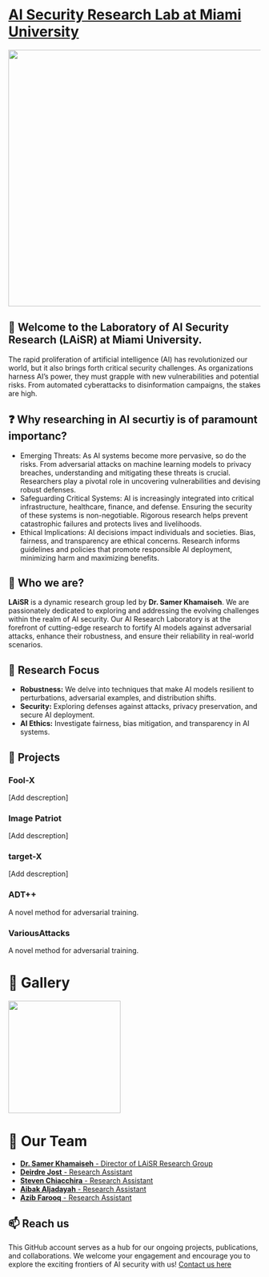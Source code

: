 # [AI Security Research Lab at Miami University](https://miamioh.edu/profiles/cec/samer-khamaiseh.html)
<p align="center">
  <img src="https://github.com/user-attachments/assets/02dae6e8-da7e-4c07-b5fe-4013d2d4dda6" width = 512 />
</p>

## 👋 **Welcome to the Laboratory of AI Security Research (LAiSR) at Miami University.**
The rapid proliferation of artificial intelligence (AI) has revolutionized our world, but it also brings forth critical security challenges. As organizations harness AI’s power, they must grapple with new vulnerabilities and potential risks. From automated cyberattacks to disinformation campaigns, the stakes are high.
## ❓ Why researching in **AI securtiy** is of paramount importanc?
- Emerging Threats: As AI systems become more pervasive, so do the risks. From adversarial attacks on machine learning models to privacy breaches, understanding and mitigating these threats is crucial. Researchers play a pivotal role in uncovering vulnerabilities and devising robust defenses.
- Safeguarding Critical Systems: AI is increasingly integrated into critical infrastructure, healthcare, finance, and defense. Ensuring the security of these systems is non-negotiable. Rigorous research helps prevent catastrophic failures and protects lives and livelihoods.
- Ethical Implications: AI decisions impact individuals and societies. Bias, fairness, and transparency are ethical concerns. Research informs guidelines and policies that promote responsible AI deployment, minimizing harm and maximizing benefits.

## 🎤 Who we are? 
**LAiSR** is a dynamic research group led by **Dr. Samer Khamaiseh**. We are passionately dedicated to exploring and addressing the evolving challenges within the realm of AI security. Our AI Research Laboratory is at the forefront of cutting-edge research to fortify AI models against adversarial attacks, enhance their robustness, and ensure their reliability in real-world scenarios.

## 🔎 Research Focus
- **Robustness:** We delve into techniques that make AI models resilient to perturbations, adversarial examples, and distribution shifts.
- **Security:** Exploring defenses against attacks, privacy preservation, and secure AI deployment.
- **AI Ethics:** Investigate fairness, bias mitigation, and transparency in AI systems.

## 🚀 Projects
### **Fool-X**
[Add descreption]
### **Image Patriot**
[Add descreption]
### **target-X**
[Add descreption]
### **ADT++**
A novel method for adversarial training.
### **VariousAttacks**
A novel method for adversarial training.

# 📸 Gallery
<p float="left">
  <img src="https://github.com/user-attachments/assets/4ba8d1d0-b732-4747-b661-1c281e240ff6" width="224" />
</p>

# 👥 Our Team
- [**Dr. Samer Khamaiseh** - Director of LAiSR Research Group](https://www.linkedin.com/in/samer-khamaiseh/)
- [**Deirdre Jost** - Research Assistant](https://www.linkedin.com/in/deirdre-jost-445822228/)
- [**Steven Chiacchira** - Research Assistant](https://www.linkedin.com/in/steven-chiacchira)
- [**Aibak Aljadayah** - Research Assistant](https://www.linkedin.com/in/aibak-aljadayah)
- [**Azib Farooq** - Research Assistant](https://www.linkedin.com/in/itsazibfarooq/)


## 📫 Reach us 
This GitHub account serves as a hub for our ongoing projects, publications, and collaborations. We welcome your engagement and encourage you to explore the exciting frontiers of AI security with us!
[Contact us here](https://miamioh.edu/profiles/cec/samer-khamaiseh.html)





